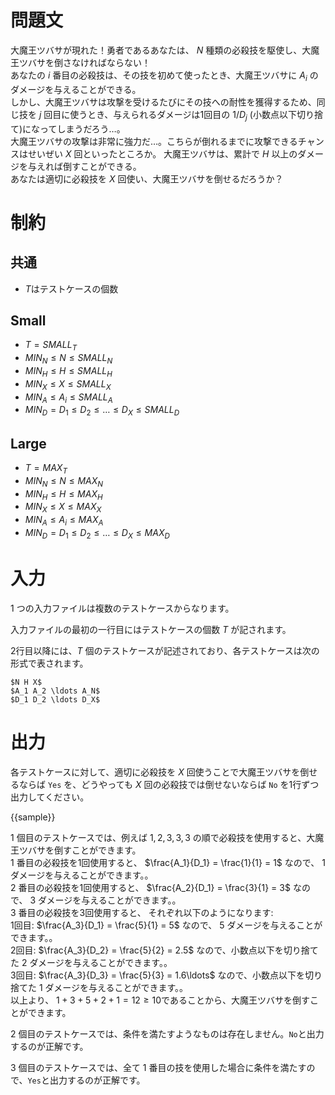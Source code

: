 # 問題文

大魔王ツバサが現れた！勇者であるあなたは、 $N$ 種類の必殺技を駆使し、大魔王ツバサを倒さなければならない！  
あなたの $i$ 番目の必殺技は、その技を初めて使ったとき、大魔王ツバサに $A_i$ のダメージを与えることができる。  
しかし、大魔王ツバサは攻撃を受けるたびにその技への耐性を獲得するため、同じ技を $j$ 回目に使うとき、与えられるダメージは1回目の $1/D_j$ (小数点以下切り捨て)になってしまうだろう…。  
大魔王ツバサの攻撃は非常に強力だ…。こちらが倒れるまでに攻撃できるチャンスはせいぜい $X$ 回といったところか。
大魔王ツバサは、累計で $H$ 以上のダメージを与えれば倒すことができる。  
あなたは適切に必殺技を $X$ 回使い、大魔王ツバサを倒せるだろうか？


# 制約
## 共通
* $T$はテストケースの個数


## Small
* $T={{SMALL_T}}$
* ${{MIN_N}}\leq N\leq {{SMALL_N}}$
* ${{MIN_H}}\leq H\leq {{SMALL_H}}$
* ${{MIN_X}}\leq X\leq {{SMALL_X}}$
* ${{MIN_A}}\leq A_i\leq {{SMALL_A}}$
* ${{MIN_D}}=D_1\leq D_2\leq \ldots\leq D_X \leq {{SMALL_D}}$

## Large
* $T={{MAX_T}}$
* ${{MIN_N}}\leq N\leq {{MAX_N}}$
* ${{MIN_H}}\leq H\leq {{MAX_H}}$
* ${{MIN_X}}\leq X\leq {{MAX_X}}$
* ${{MIN_A}}\leq A_i\leq {{MAX_A}}$
* ${{MIN_D}}=D_1\leq D_2\leq \ldots\leq D_X \leq {{MAX_D}}$


# 入力
1 つの入力ファイルは複数のテストケースからなります。

入力ファイルの最初の一行目にはテストケースの個数 $T$ が記されます。

2行目以降には、$T$ 個のテストケースが記述されており、各テストケースは次の形式で表されます。


```
$N H X$
$A_1 A_2 \ldots A_N$
$D_1 D_2 \ldots D_X$

```

# 出力
各テストケースに対して、適切に必殺技を $X$ 回使うことで大魔王ツバサを倒せるならば `Yes` を、どうやっても $X$ 回の必殺技では倒せないならば `No` を1行ずつ出力してください。

{{sample}}

$1$ 個目のテストケースでは、例えば $1, 2, 3, 3, 3$ の順で必殺技を使用すると、大魔王ツバサを倒すことができます。  
$1$ 番目の必殺技を1回使用すると、 $\frac{A_1}{D_1} = \frac{1}{1} = 1$ なので、 $1$ ダメージを与えることができます。。  
$2$ 番目の必殺技を1回使用すると、 $\frac{A_2}{D_1} = \frac{3}{1} = 3$ なので、 $3$ ダメージを与えることができます。。  
$3$ 番目の必殺技を3回使用すると、 それぞれ以下のようになります:  
1回目: $\frac{A_3}{D_1} = \frac{5}{1} = 5$ なので、 $5$ ダメージを与えることができます。。  
2回目: $\frac{A_3}{D_2} = \frac{5}{2} = 2.5$ なので、小数点以下を切り捨てた $2$ ダメージを与えることができます。。  
3回目: $\frac{A_3}{D_3} = \frac{5}{3} = 1.6\ldots$ なので、小数点以下を切り捨てた $1$ ダメージを与えることができます。。  
以上より、
$1 + 3 + 5 + 2 + 1 = 12 \geq 10$であることから、大魔王ツバサを倒すことができます。

$2$ 個目のテストケースでは、条件を満たすようなものは存在しません。`No`と出力するのが正解です。  

$3$ 個目のテストケースでは、全て $1$ 番目の技を使用した場合に条件を満たすので、`Yes`と出力するのが正解です。
